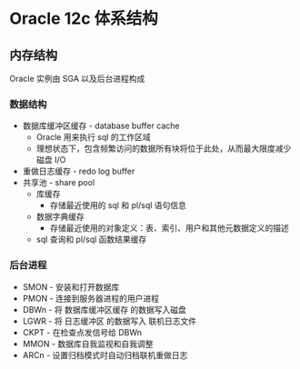 # Oracle 12c 体系结构

## 内存结构
Oracle 实例由 SGA 以及后台进程构成

### 数据结构
- 数据库缓冲区缓存 - database buffer cache
    - Oracle 用来执行 sql 的工作区域
    - 理想状态下，包含频繁访问的数据所有块将位于此处，从而最大限度减少磁盘 I/O
- 重做日志缓存 - redo log buffer
- 共享池 - share pool
    - 库缓存
        - 存储最近使用的 sql 和 pl/sql 语句信息
    - 数据字典缓存
        - 存储最近使用的对象定义：表、索引、用户和其他元数据定义的描述
    - sql 查询和 pl/sql 函数结果缓存

### 后台进程
- SMON - 安装和打开数据库
- PMON - 连接到服务器进程的用户进程
- DBWn - 将 数据库缓冲区缓存 的数据写入磁盘
- LGWR - 将 日志缓冲区 的数据写入 联机日志文件
- CKPT - 在检查点发信号给 DBWn
- MMON - 数据库自我监视和自我调整
- ARCn - 设置归档模式时自动归档联机重做日志